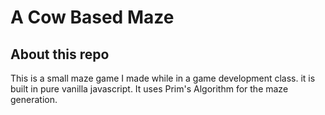 # A Cow Based Maze

## About this repo ###

This is a small maze game I made while in a game development class.
it is built in pure vanilla javascript.
It uses Prim's Algorithm for the maze generation.
